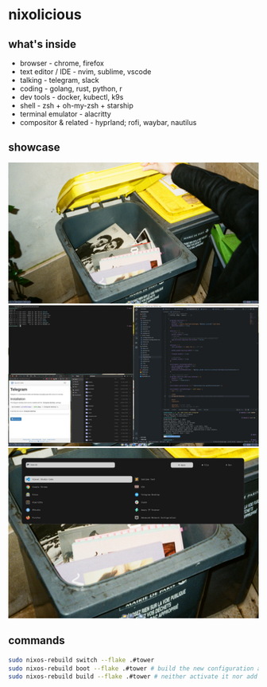 # nixolicious

## what's inside
- browser - chrome, firefox
- text editor / IDE - nvim, sublime, vscode
- talking - telegram, slack
- coding - golang, rust, python, r
- dev tools - docker, kubectl, k9s 
- shell - zsh + oh-my-zsh + starship
- terminal emulator - alacritty
- compositor & related - hyprland; rofi, waybar, nautilus

## showcase
![plot](./assets/showcase.png)
![plot](./assets/showcase-windows.png)
![plot](./assets/showcase-rofi.png)

## commands

```bash
sudo nixos-rebuild switch --flake .#tower
sudo nixos-rebuild boot --flake .#tower # build the new configuration and make it the boot default, but do not activate it.
sudo nixos-rebuild build --flake .#tower # neither activate it nor add it to the GRUB boot menu.
```
